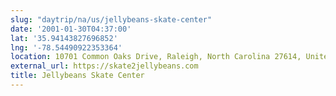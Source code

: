 ```yaml
---
slug: "daytrip/na/us/jellybeans-skate-center"
date: '2001-01-30T04:37:00'
lat: '35.94143827696852'
lng: '-78.54490922353364'
location: 10701 Common Oaks Drive, Raleigh, North Carolina 27614, United States
external_url: https://skate2jellybeans.com
title: Jellybeans Skate Center
---
```



